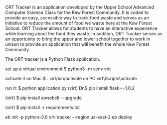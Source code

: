 ORT Tracker is an application developed by the Upper School Advanced Computer Science Class for the Kew Forest Community. It is coded to provide an easy, accessible way to track food waste and serves as an initiative to reduce the amount of food we waste here at the Kew Forest School. ORT Tracker allows for students to have an interactive experience while learning about the food they waste. In addition, ORT Tracker serves as an opportunity to bring the upper and lower school together to work in unison to provide an application that will benefit the whole Kew Forest Community.

The ORT tracker is a Python Flask application.


set up a virtual environment
$ python3 -m venv virt

activate it on Mac
$ . virt/bin/activate
on PC virt\Scripts\activate

run it: $ python application.py
(virt) Dn$ pip install flask==1.0.2

(virt) $ pip install awsebcli --upgrade

(virt) $ pip install -r requirements.txt


eb init -p python-3.6 ort-tracker --region us-east-2
eb deploy
